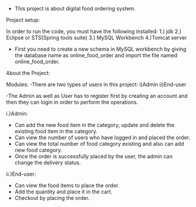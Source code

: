 - This project is about digital food ordering system.

Project setup:

In order to run the code, you must have the following installed:
1.) jdk
2.) Eclipse or STS(Spring tools suite)
3.) MySQL Workbench
4.)Tomcat server

- First you need to create a new schema in MySQL workbench by giving the database name as online_food_order and import the file named online_food_order.

About the Project:

Modules:
-There are two types of users in this project:
i)Admin
ii)End-user

-The Admin as well as User has to register first by creating an account and then they can login in order to perform the operations.

i.)Admin:

- Can add the new food item in the category, update and delete the existing food item in the category.
- Can view the number of users who have logged in and placed the order.
- Can view the total number of food category existing and also can add new food category.
- Once the order is successfully placed by the user, the admin can change the delivery status.

ii.)End-user:

- Can view the food items to place the order.
- Add the quantity and place it in the cart.
- Checkout by placing the order.
